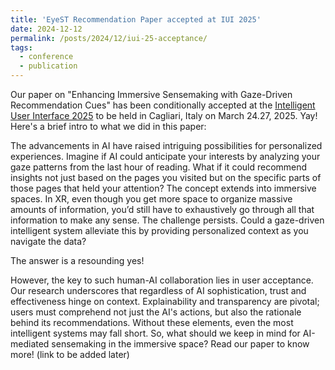 ```yaml
---
title: 'EyeST Recommendation Paper accepted at IUI 2025'
date: 2024-12-12
permalink: /posts/2024/12/iui-25-acceptance/
tags:
  - conference
  - publication
---
```


Our paper on "Enhancing Immersive Sensemaking with Gaze-Driven Recommendation Cues" has been conditionally accepted at the [Intelligent User Interface 2025](https://iui.acm.org/2025/index.html) to be held in Cagliari, Italy on March 24.27, 2025. Yay! Here's a brief intro to what we did in this paper:

The advancements in AI have raised intriguing possibilities for personalized experiences. Imagine if AI could anticipate your interests by analyzing your gaze patterns from the last hour of reading. What if it could recommend insights not just based on the pages you visited but on the specific parts of those pages that held your attention? The concept extends into immersive spaces. In XR, even though you get more space to organize massive amounts of information, you’d still have to exhaustively go through all that information to make any sense. The challenge persists. Could a gaze-driven intelligent system alleviate this by providing personalized context as you navigate the data? 

The answer is a resounding yes!

However, the key to such human-AI collaboration lies in user acceptance. Our research underscores that regardless of AI sophistication, trust and effectiveness hinge on context. Explainability and transparency are pivotal; users must comprehend not just the AI's actions, but also the rationale behind its recommendations. Without these elements, even the most intelligent systems may fall short. So, what should we keep in mind for AI-mediated sensemaking in the immersive space? Read our paper to know more! (link to be added later)
